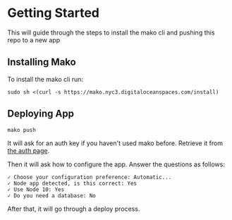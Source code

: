 # Getting Started #

This will guide through the steps to install the mako cli and pushing this repo to a new app

## Installing Mako ##

To install the mako cli run:

    sudo sh <(curl -s https://mako.nyc3.digitaloceanspaces.com/install)

## Deploying App ##

    mako push

It will ask for an auth key if you haven't used mako before. Retrieve it from [the auth page](https://mako.digitalocean.com/auth).

Then it will ask how to configure the app.
Answer the questions as follows:

    ✓ Choose your configuration preference: Automatic...
    ✓ Node app detected, is this correct: Yes
    ✓ Use Node 10: Yes
    ✓ Do you need a database: No

After that, it will go through a deploy process.
